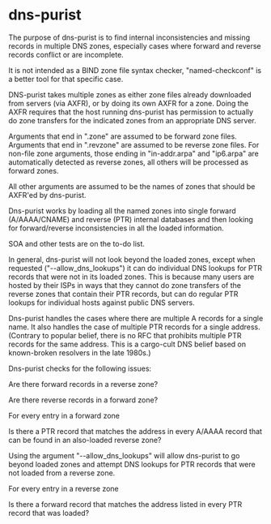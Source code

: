 # dns-purist

The purpose of dns-purist is to find internal inconsistencies and
missing records in multiple DNS zones, especially cases where forward
and reverse records conflict or are incomplete.

It is not intended as a BIND zone file syntax checker,
"named-checkconf" is a better tool for that specific case.

DNS-purist takes multiple zones as either zone files already
downloaded from servers (via AXFR), or by doing its own AXFR for a
zone. Doing the AXFR requires that the host running dns-purist has
permission to actually do zone transfers for the indicated zones from
an appropriate DNS server.

Arguments that end in ".zone" are assumed to be forward zone
files. Arguments that end in ".revzone" are assumed to be reverse zone
files. For non-file zone arguments, those ending in "in-addr.arpa" and
"ip6.arpa" are automatically detected as reverse zones, all others
will be processed as forward zones.

All other arguments are assumed to be the names of zones that should
be AXFR'ed by dns-purist.

Dns-purist works by loading all the named zones into single forward
(A/AAAA/CNAME) and reverse (PTR) internal databases and then looking
for forward/reverse inconsistencies in all the loaded information.

SOA and other tests are on the to-do list.

In general, dns-purist will not look beyond the loaded zones, except
when requested ("--allow_dns_lookups") it can do individual DNS
lookups for PTR records that were not in its loaded zones. This is
because many users are hosted by their ISPs in ways that they cannot
do zone transfers of the reverse zones that contain their PTR records,
but can do regular PTR lookups for individual hosts against public DNS
servers.

Dns-purist handles the cases where there are multiple A records for a
single name. It also handles the case of multiple PTR records for a
single address. (Contrary to popular belief, there is no RFC that
prohibits multiple PTR records for the same address. This is a
cargo-cult DNS belief based on known-broken resolvers in the late
1980s.)

Dns-purist checks for the following issues:

Are there forward records in a reverse zone?

Are there reverse records in a forward zone?

For every entry in a forward zone

   Is there a PTR record that matches the address in every A/AAAA
   record that can be found in an also-loaded reverse zone?

   Using the argument "--allow_dns_lookups" will allow dns-purist to
   go beyond loaded zones and attempt DNS lookups for PTR records that
   were not loaded from a reverse zone.

For every entry in a reverse zone

   Is there a forward record that matches the address listed in every
   PTR record that was loaded?
